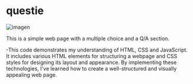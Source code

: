 # questie
![imagen](https://github.com/user-attachments/assets/39cef338-c3a4-44a0-8220-84c4acd5b9e4)

This is a simple web page with a multiple choice and a Q/A section.

-This code demonstrates my understanding of HTML, CSS and JavaScript. It includes various HTML elements for structuring a webpage and CSS styles for designing its layout and appearance. By implementing these technologies, I've learned how to create a well-structured and visually appealing web page.
